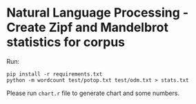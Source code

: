 Natural Language Processing - Create Zipf and Mandelbrot statistics for corpus
============

Run:
~~~
pip install -r requirements.txt
python -m wordcount test/potop.txt test/odm.txt > stats.txt
~~~

Please run `chart.r` file to generate chart and some numbers.
